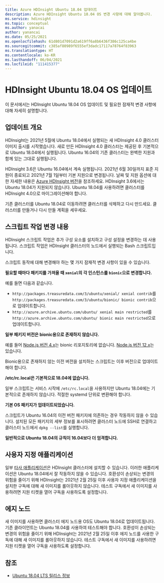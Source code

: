 ```yaml
---
title: Azure HDInsight Ubuntu 18.04 업데이트
description: Azure HDInsight Ubuntu 18.04 OS 변경 사항에 대해 알아봅니다.
ms.service: hdinsight
ms.topic: conceptual
ms.author: yanacai
author: yanancai
ms.date: 05/25/2021
ms.openlocfilehash: 61d801d7091d2a619ff6a8b6436f386c125ca4be
ms.sourcegitcommit: c385af80989f6555ef3dadc17117a78764f83963
ms.translationtype: HT
ms.contentlocale: ko-KR
ms.lasthandoff: 06/04/2021
ms.locfileid: "111415377"
---
```

# <a name="hdinsight-ubuntu-1804-os-update"></a>HDInsight Ubuntu 18.04 OS 업데이트

이 문서에서는 HDInsight Ubuntu 18.04 OS 업데이트 및 필요한 잠재적 변경 사항에 대해 자세히 설명합니다.

## <a name="update-overview"></a>업데이트 개요

HDInsight는 2021년 5월에 Ubuntu 18.04에서 실행되는 새 HDInsight 4.0 클러스터 이미지 출시를 시작했습니다. 새로 만든 HDInsight 4.0 클러스터는 제공된 후 기본적으로 Ubuntu 18.04에서 실행됩니다. Ubuntu 16.04의 기존 클러스터는 완벽한 지원과 함께 있는 그대로 실행됩니다.

HDInsight 3.6은 Ubuntu 16.04에서 계속 실행됩니다. 2021년 6월 30일까지 표준 지원이 종료되고 2021년 7월 1일부터 기본 지원으로 변경됩니다. 날짜 및 지원 옵션에 대한 자세한 내용은 [Azure HDInsight 버전](./hdinsight-component-versioning.md)을 참조하세요. HDInsight 3.6에서는 Ubuntu 18.04가 지원되지 않습니다. Ubuntu 18.04를 사용하려면 클러스터를 HDInsight 4.0으로 마이그레이션해야 합니다.

기존 클러스터를 Ubuntu 18.04로 이동하려면 클러스터를 삭제하고 다시 만드세요. 클러스터를 만들거나 다시 만들 계획을 세우세요. 

## <a name="script-actions-changes"></a>스크립트 작업 변경 내용

HDInsight 스크립트 작업은 추가 구성 요소를 설치하고 구성 설정을 변경하는 데 사용됩니다. 스크립트 작업은 HDInsight 클러스터의 노드에서 실행되는 Bash 스크립트입니다.

스크립트 동작에 대해 변경해야 하는 몇 가지 잠재적 변경 사항이 있을 수 있습니다.

**필요할 때마다 패키지를 가져올 때 `xenial`의 각 인스턴스를 `bionic`으로 변경합니다.**

예를 들면 다음과 같습니다.
- `http://packages.treasuredata.com/3/ubuntu/xenial/ xenial contrib`를 `http://packages.treasuredata.com/3/ubuntu/bionic/ bionic contrib`으로 업데이트합니다.
- `http://azure.archive.ubuntu.com/ubuntu/ xenial main restricted`를 `http://azure.archive.ubuntu.com/ubuntu/ bionic main restricted`으로 업데이트합니다.

**일부 패키지 버전은 bionic용으로 존재하지 않습니다.** 

예를 들어 [Node.js 버전 4.x](https://deb.nodesource.com/node_4.x/dists/)는 bionic 리포지토리에 없습니다. [Node.js 버전 12.x](https://deb.nodesource.com/node_12.x/dists/bionic/)는 있습니다.

Bionic용으로 존재하지 않는 이전 버전을 설치하는 스크립트는 이후 버전으로 업데이트해야 합니다.

**/etc/rc.local은 기본적으로 18.04에 없습니다.**

일부 스크립트는 서비스 시작에 `/etc/rc.local`을 사용하지만 Ubuntu 18.04에는 기본적으로 존재하지 않습니다. 적절한 systemd 단위로 변환해야 합니다. 

**기본 OS 패키지가 업데이트되었습니다.**

스크립트가 Ubuntu 16.04의 이전 버전 패키지에 의존하는 경우 작동하지 않을 수 있습니다. 설치된 모든 패키지의 세부 정보를 표시하려면 클러스터 노드에 SSH로 연결하고 클러스터 노드에서 `dpkg --list`를 실행합니다.
 
**일반적으로 Ubuntu 18.04의 규칙이 16.04보다 더 엄격합니다.**

## <a name="custom-applications"></a>사용자 지정 애플리케이션
일부 [타사 애플리케이션](./hdinsight-apps-install-applications.md)은 HDInsight 클러스터에 설치할 수 있습니다. 이러한 애플리케이션은 Ubuntu 18.04에서 잘 작동하지 않을 수 있습니다. 호환성이 손상되는 변경의 위험을 줄이기 위해 HDInsight는 2021년 2월 25일 이후 사용자 지정 애플리케이션을 설치한 구독에 대해 새 이미지를 롤아웃하지 않습니다. 테스트 구독에서 새 이미지를 사용하려면 지원 티켓을 열어 구독을 사용하도록 설정합니다.

## <a name="edge-nodes"></a>에지 노드
새 이미지를 사용하면 클러스터 에지 노드용 OS도 Ubuntu 18.04로 업데이트됩니다. 기존 클라이언트는 Ubuntu 18.04를 사용하여 테스트해야 합니다. 호환성이 손상되는 변경의 위험을 줄이기 위해 HDInsight는 2021년 2월 25일 이후 에지 노드를 사용한 구독에 대해 새 이미지를 롤아웃하지 않습니다. 테스트 구독에서 새 이미지를 사용하려면 지원 티켓을 열어 구독을 사용하도록 설정합니다.

## <a name="references"></a>참조
 - [Ubuntu 18.04 LTS 릴리스 정보](https://wiki.ubuntu.com/BionicBeaver/ReleaseNotes/)





